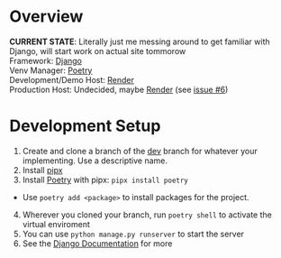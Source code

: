 # Overview
**CURRENT STATE**: Literally just me messing around to get familiar with Django, will start work on actual site tommorow  
Framework:  [Django](https://www.djangoproject.com/)  
Venv Manager: [Poetry](https://python-poetry.org/)  
Development/Demo Host: [Render](render.com)  
Production Host: Undecided, maybe [Render](render.com) (see [issue #6](https://github.com/orgs/HellFire-Creators/projects/1/views/1?pane=issue&itemId=47061276))  

# Development Setup
1. Create and clone a branch of the [dev](https://github.com/HellFire-Creators/HellFire-Site/tree/dev) branch for whatever your implementing. Use a descriptive name.
2. Install [pipx](https://github.com/pypa/pipx?tab=readme-ov-file#install-pipx)
3. Install [Poetry](https://python-poetry.org/docs/) with pipx: ```pipx install poetry```
  - Use ```poetry add <package>``` to install packages for the project.
4. Wherever you cloned your branch, run ```poetry shell``` to activate the virtual enviroment
5. You can use ```python manage.py runserver``` to start the server
6. See the [Django Documentation](https://docs.djangoproject.com/en/5.0/) for more

